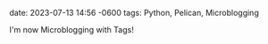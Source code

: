 date: 2023-07-13 14:56 -0600
tags: Python, Pelican, Microblogging

I'm now Microblogging with Tags!
